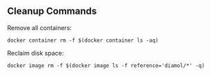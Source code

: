 ## Cleanup Commands

Remove all containers:

```
docker container rm -f $(docker container ls -aq)
```

Reclaim disk space:

```
docker image rm -f $(docker image ls -f reference='diamol/*' -q)
```


